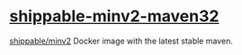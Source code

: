 # [shippable-minv2-maven32](https://registry.hub.docker.com/u/caarlos0/shippable-minv2-maven32/)

[shippable/minv2](https://registry.hub.docker.com/u/shippable/minv2/) Docker image with the latest stable maven.

